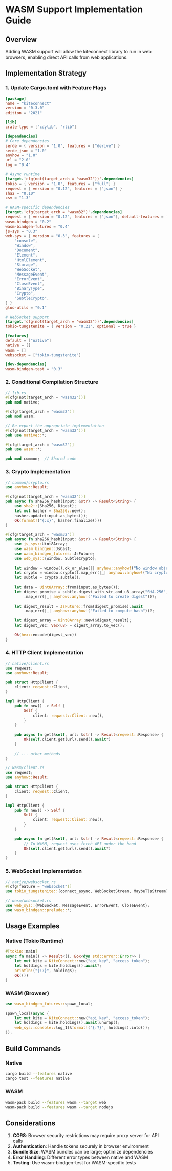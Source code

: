 # WASM Support Implementation Guide

## Overview
Adding WASM support will allow the kiteconnect library to run in web browsers, enabling direct API calls from web applications.

## Implementation Strategy

### 1. Update Cargo.toml with Feature Flags

```toml
[package]
name = "kiteconnect"
version = "0.3.0"
edition = "2021"

[lib]
crate-type = ["cdylib", "rlib"]

[dependencies]
# Core dependencies
serde = { version = "1.0", features = ["derive"] }
serde_json = "1.0"
anyhow = "1.0"
url = "2.0"
log = "0.4"

# Async runtime
[target.'cfg(not(target_arch = "wasm32"))'.dependencies]
tokio = { version = "1.0", features = ["full"] }
reqwest = { version = "0.12", features = ["json"] }
sha2 = "0.10"
csv = "1.3"

# WASM-specific dependencies
[target.'cfg(target_arch = "wasm32")'.dependencies]
reqwest = { version = "0.12", features = ["json"], default-features = false }
wasm-bindgen = "0.2"
wasm-bindgen-futures = "0.4"
js-sys = "0.3"
web-sys = { version = "0.3", features = [
    "console",
    "Window",
    "Document",
    "Element",
    "HtmlElement",
    "Storage",
    "WebSocket",
    "MessageEvent",
    "ErrorEvent",
    "CloseEvent",
    "BinaryType",
    "Crypto",
    "SubtleCrypto",
] }
gloo-utils = "0.1"

# WebSocket support
[target.'cfg(not(target_arch = "wasm32"))'.dependencies]
tokio-tungstenite = { version = "0.21", optional = true }

[features]
default = ["native"]
native = []
wasm = []
websocket = ["tokio-tungstenite"]

[dev-dependencies]
wasm-bindgen-test = "0.3"
```

### 2. Conditional Compilation Structure

```rust
// lib.rs
#[cfg(not(target_arch = "wasm32"))]
pub mod native;

#[cfg(target_arch = "wasm32")]
pub mod wasm;

// Re-export the appropriate implementation
#[cfg(not(target_arch = "wasm32"))]
pub use native::*;

#[cfg(target_arch = "wasm32")]
pub use wasm::*;

pub mod common;  // Shared code
```

### 3. Crypto Implementation

```rust
// common/crypto.rs
use anyhow::Result;

#[cfg(not(target_arch = "wasm32"))]
pub async fn sha256_hash(input: &str) -> Result<String> {
    use sha2::{Sha256, Digest};
    let mut hasher = Sha256::new();
    hasher.update(input.as_bytes());
    Ok(format!("{:x}", hasher.finalize()))
}

#[cfg(target_arch = "wasm32")]
pub async fn sha256_hash(input: &str) -> Result<String> {
    use js_sys::Uint8Array;
    use wasm_bindgen::JsCast;
    use wasm_bindgen_futures::JsFuture;
    use web_sys::{window, SubtleCrypto};
    
    let window = window().ok_or_else(|| anyhow::anyhow!("No window object"))?;
    let crypto = window.crypto().map_err(|_| anyhow::anyhow!("No crypto object"))?;
    let subtle = crypto.subtle();
    
    let data = Uint8Array::from(input.as_bytes());
    let digest_promise = subtle.digest_with_str_and_u8_array("SHA-256", &data)
        .map_err(|_| anyhow::anyhow!("Failed to create digest"))?;
    
    let digest_result = JsFuture::from(digest_promise).await
        .map_err(|_| anyhow::anyhow!("Failed to compute hash"))?;
    
    let digest_array = Uint8Array::new(&digest_result);
    let digest_vec: Vec<u8> = digest_array.to_vec();
    
    Ok(hex::encode(digest_vec))
}
```

### 4. HTTP Client Implementation

```rust
// native/client.rs
use reqwest;
use anyhow::Result;

pub struct HttpClient {
    client: reqwest::Client,
}

impl HttpClient {
    pub fn new() -> Self {
        Self {
            client: reqwest::Client::new(),
        }
    }
    
    pub async fn get(&self, url: &str) -> Result<reqwest::Response> {
        Ok(self.client.get(url).send().await?)
    }
    
    // ... other methods
}

// wasm/client.rs
use reqwest;
use anyhow::Result;

pub struct HttpClient {
    client: reqwest::Client,
}

impl HttpClient {
    pub fn new() -> Self {
        Self {
            client: reqwest::Client::new(),
        }
    }
    
    pub async fn get(&self, url: &str) -> Result<reqwest::Response> {
        // In WASM, reqwest uses fetch API under the hood
        Ok(self.client.get(url).send().await?)
    }
}
```

### 5. WebSocket Implementation

```rust
// native/websocket.rs
#[cfg(feature = "websocket")]
use tokio_tungstenite::{connect_async, WebSocketStream, MaybeTlsStream};

// wasm/websocket.rs
use web_sys::{WebSocket, MessageEvent, ErrorEvent, CloseEvent};
use wasm_bindgen::prelude::*;
```

## Usage Examples

### Native (Tokio Runtime)
```rust
#[tokio::main]
async fn main() -> Result<(), Box<dyn std::error::Error>> {
    let mut kite = KiteConnect::new("api_key", "access_token");
    let holdings = kite.holdings().await?;
    println!("{:?}", holdings);
    Ok(())
}
```

### WASM (Browser)
```rust
use wasm_bindgen_futures::spawn_local;

spawn_local(async {
    let mut kite = KiteConnect::new("api_key", "access_token");
    let holdings = kite.holdings().await.unwrap();
    web_sys::console::log_1(&format!("{:?}", holdings).into());
});
```

## Build Commands

### Native
```bash
cargo build --features native
cargo test --features native
```

### WASM
```bash
wasm-pack build --features wasm --target web
wasm-pack build --features wasm --target nodejs
```

## Considerations

1. **CORS**: Browser security restrictions may require proxy server for API calls
2. **Authentication**: Handle tokens securely in browser environment
3. **Bundle Size**: WASM bundles can be large; optimize dependencies
4. **Error Handling**: Different error types between native and WASM
5. **Testing**: Use wasm-bindgen-test for WASM-specific tests
